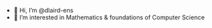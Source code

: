 - 👋 Hi, I’m @dlaird-ens
- 👀 I’m interested in Mathematics  & foundations of Computer Science

<!---
dlaird-ens/dlaird-ens is a ✨ special ✨ repository because its `README.md` (this file) appears on your GitHub profile.
You can click the Preview link to take a look at your changes.
--->

